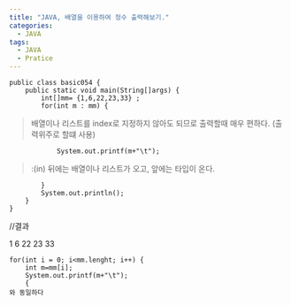 ```yaml
---
title: "JAVA, 배열을 이용하여 정수 출력해보기."
categories:
  - JAVA
tags:
  - JAVA
  - Pratice
---
```


	public class basic054 {
		public static void main(String[]args) {
			int[]mm= {1,6,22,23,33}	;
			for(int m : mm) {	
>배열이나 리스트를 index로 지정하지 않아도 되므로 출력할때 매우 편하다. (출력위주로 할떄 사용)

				System.out.printf(m+"\t"); 
>:(in) 뒤에는 배열이나 리스트가 오고, 앞에는 타입이 온다.

			}
			System.out.println();
		}
	}

//결과

1	6	22	23	33	


	for(int i = 0; i<mm.lenght; i++) {
		int m=mm[i];
		System.out.printf(m+"\t");
		{
	와 동일하다